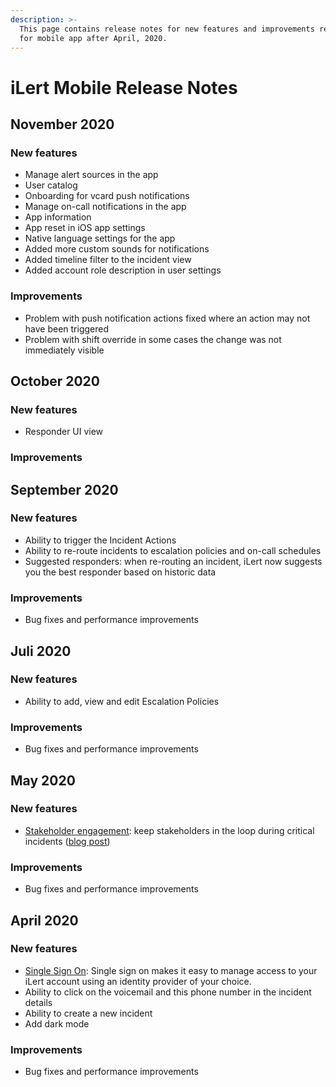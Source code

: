 ```yaml
---
description: >-
  This page contains release notes for new features and improvements released
  for mobile app after April, 2020.
---
```


# iLert Mobile Release Notes

## November 2020

### New features

* Manage alert sources in the app
* User catalog
* Onboarding for vcard push notifications
* Manage on-call notifications in the app
* App information
* App reset in iOS app settings
* Native language settings for the app
* Added more custom sounds for notifications
* Added timeline filter to the incident view
* Added account role description in user settings

### Improvements

* Problem with push notification actions fixed where an action may not have been triggered
* Problem with shift override in some cases the change was not immediately visible



## October 2020

### New features

* Responder UI view

### Improvements



## September 2020

### New features

* Ability to trigger the Incident Actions
* Ability to re-route incidents to escalation policies and on-call schedules
* Suggested responders: when re-routing an incident, iLert now suggests you the best responder based on historic data

### Improvements

* Bug fixes and performance improvements

## Juli 2020

### New features

* Ability to add, view and edit Escalation Policies

### Improvements

* Bug fixes and performance improvements

## May 2020

### New features

* [Stakeholder engagement](getting-started/stakeholder-engagement.md): keep stakeholders in the loop during critical incidents \([blog post](https://www.ilert.com/blog/2020-05-27-stakeholder-engagement-release-notes/)\)

### Improvements

* Bug fixes and performance improvements

## April 2020

### New features

* [Single Sign On](integrations/sso.md): Single sign on makes it easy to manage access to your iLert account using an identity provider of your choice.
* Ability to click on the voicemail and this phone number in the incident details
* Ability to create a new incident
* Add dark mode

### Improvements

* Bug fixes and performance improvements

